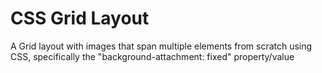 # CSS Grid Layout

A Grid layout with images that span multiple elements from scratch using CSS, specifically the "background-attachment: fixed" property/value
